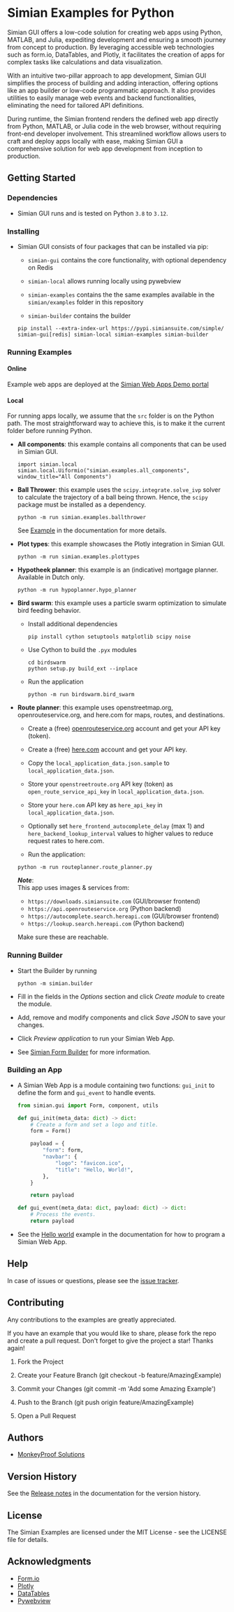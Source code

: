 # Simian Examples for Python

Simian GUI offers a low-code solution for creating web apps using Python, MATLAB, and Julia, expediting development and ensuring a smooth journey from concept to production. By leveraging accessible web technologies such as form.io, DataTables, and Plotly, it facilitates the creation of apps for complex tasks like calculations and data visualization.
 
With an intuitive two-pillar approach to app development, Simian GUI simplifies the process of building and adding interaction, offering options like an app builder or low-code programmatic approach. It also provides utilities to easily manage web events and backend functionalities, eliminating the need for tailored API definitions.
 
During runtime, the Simian frontend renders the defined web app directly from Python, MATLAB, or Julia code in the web browser, without requiring front-end developer involvement. This streamlined workflow allows users to craft and deploy apps locally with ease, making Simian GUI a comprehensive solution for web app development from inception to production.

## Getting Started

### Dependencies

* Simian GUI runs and is tested on Python `3.8` to `3.12`.

### Installing

* Simian GUI consists of four packages that can be installed via pip:

    * `simian-gui` contains the core functionality, with optional dependency on Redis

    * `simian-local` allows running locally using pywebview

    * `simian-examples` contains the the same examples available in the `simian/examples` folder in this repository

    * `simian-builder` contains the builder

    ```
    pip install --extra-index-url https://pypi.simiansuite.com/simple/ simian-gui[redis] simian-local simian-examples simian-builder
    ```

### Running Examples

#### Online

Example web apps are deployed at the [Simian Web Apps Demo portal](https://demo01.simiansuite.com/)

#### Local

For running apps locally, we assume that the `src` folder is on the Python path. The most straightforward way to achieve this, is to make it the current folder before running Python.

* **All components**: this example contains all components that can be used in Simian GUI.
    ```
    import simian.local
    simian.local.Uiformio("simian.examples.all_components", window_title="All Components")

    ```

* **Ball Thrower**: this example uses the `scipy.integrate.solve_ivp` solver to calculate the trajectory of a ball being thrown. Hence, the `scipy` package must be installed as a dependency.
    ```
    python -m run simian.examples.ballthrower
    ```
    See [Example](https://doc.simiansuite.com/simian-gui/example.html) in the documentation for more details.

* **Plot types**: this example showcases the Plotly integration in Simian GUI.
    ```
    python -m run simian.examples.plottypes
    ```

* **Hypotheek planner**: this example is an (indicative) mortgage planner. Available in Dutch only.
    ```
    python -m run hypoplanner.hypo_planner
    ```

* **Bird swarm**: this example uses a particle swarm optimization to simulate bird feeding behavior.
    * Install additional dependencies
        ```
        pip install cython setuptools matplotlib scipy noise
        ```
    * Use Cython to build the `.pyx` modules
        ```
        cd birdswarm
        python setup.py build_ext --inplace
        ```
    * Run the application
        ```
        python -m run birdswarm.bird_swarm
        ```

* **Route planner**: this example uses openstreetmap.org, openrouteservice.org, and here.com for maps, routes, and destinations.

    * Create a (free) [openrouteservice.org](https://openrouteservice.org/dev/#/signup) account and get your API key (token).
    * Create a (free) [here.com](https://platform.here.com/portal/)  account and get your API key. 
    * Copy the `local_application_data.json.sample` to `local_application_data.json`.
    * Store your `openstreetroute.org` API key (token) as `open_route_service_api_key` in `local_application_data.json`.
    * Store your `here.com` API key as `here_api_key` in `local_application_data.json`.
    * Optionally set `here_frontend_autocomplete_delay` (max 1) and `here_backend_lookup_interval` values to higher values to reduce request rates to here.com.


    * Run the application:  
	```
	python -m run routeplanner.route_planner.py
	```

    ***Note***:  
	This app uses images & services from:
	* `https://downloads.simiansuite.com` (GUI/browser frontend)  
	* `https://api.openrouteservice.org` (Python backend)
	* `https://autocomplete.search.hereapi.com` (GUI/browser frontend)
	* `https://lookup.search.hereapi.com` (Python backend)

    Make sure these are reachable.


### Running Builder

* Start the Builder by running
    ```
    python -m simian.builder
    ```

* Fill in the fields in the *Options* section and click *Create module* to create the module.

* Add, remove and modify components and click *Save JSON* to save your changes.

* Click *Preview application* to run your Simian Web App.

* See [Simian Form Builder](https://doc.simiansuite.com/simian-gui/builder.html) for more information.

### Building an App

* A Simian Web App is a module containing two functions: `gui_init` to define the form and `gui_event` to handle events.
    ```python
    from simian.gui import Form, component, utils
    
    def gui_init(meta_data: dict) -> dict:
        # Create a form and set a logo and title.
        form = Form()

        payload = {
            "form": form,
            "navbar": {
                "logo": "favicon.ico",
                "title": "Hello, World!",
            },
        }

        return payload

    def gui_event(meta_data: dict, payload: dict) -> dict:
        # Process the events.
        return payload
    ```

* See the [Hello world](https://doc.simiansuite.com/simian-gui/setup/hello.html) example in the documentation for how to program a Simian Web App.

## Help

In case of issues or questions, please see the [issue tracker](https://github.com/Simian-Web-Apps/Issue-Tracker).

## Contributing

Any contributions to the examples are greatly appreciated.

If you have an example that you would like to share, please fork the repo and create a pull request. Don't forget to give the project a star! Thanks again!

1. Fork the Project

2. Create your Feature Branch (git checkout -b feature/AmazingExample)

3. Commit your Changes (git commit -m 'Add some Amazing Example')

4. Push to the Branch (git push origin feature/AmazingExample)

5. Open a Pull Request

## Authors

* [MonkeyProof Solutions](https://monkeyproofsolutions.nl)

## Version History

See the [Release notes](https://doc.simiansuite.com/simian-gui/release_notes.html) in the documentation for the version history.

## License

The Simian Examples are licensed under the MIT License - see the LICENSE file for details.

## Acknowledgments

* [Form.io](https://form.io)
* [Plotly](https://plotly.com)
* [DataTables](https://datatables.net/)
* [Pywebview](https://pywebview.flowrl.com/)
